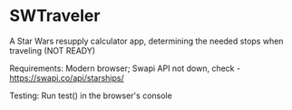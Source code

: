 # SWTraveler
A Star Wars resupply calculator app, determining the needed stops when traveling (NOT READY)

Requirements:
Modern browser;
Swapi API not down, check - https://swapi.co/api/starships/

Testing:
Run test() in the browser's console
